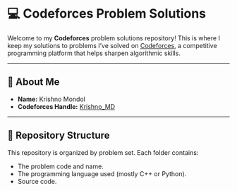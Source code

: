 # 💻 Codeforces Problem Solutions

Welcome to my **Codeforces** problem solutions repository! This is where I keep my solutions to problems I’ve solved on [Codeforces](https://codeforces.com/), a competitive programming platform that helps sharpen algorithmic skills.

---

## 📌 About Me

- **Name:** Krishno Mondol  
- **Codeforces Handle:** [Krishno_MD](https://codeforces.com/profile/Krishno_MD)

---

## 📂 Repository Structure

This repository is organized by problem set. Each folder contains:
- The problem code and name.
- The programming language used (mostly C++ or Python).
- Source code.



